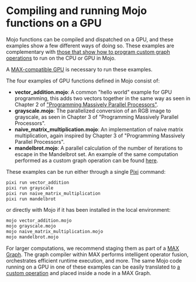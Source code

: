 # Compiling and running Mojo functions on a GPU

Mojo functions can be compiled and dispatched on a GPU, and these examples
show a few different ways of doing so. These examples are complementary with
[those that show how to program custom graph operations](../custom_ops/) to
run on the CPU or GPU in Mojo.

A [MAX-compatible GPU](https://docs.modular.com/max/faq/#gpu-requirements) is
necessary to run these examples.

The four examples of GPU functions defined in Mojo consist of:

- **vector_addition.mojo**: A common "hello world" example for GPU programming,
  this adds two vectors together in the same way as seen in Chapter 2 of
  ["Programming Massively Parallel Processors"](https://www.sciencedirect.com/book/9780323912310/programming-massively-parallel-processors).
- **grayscale.mojo**: The parallelized conversion of an RGB image to grayscale,
  as seen in Chapter 3 of "Programming Massively Parallel Processors".
- **naive_matrix_multiplication.mojo**: An implementation of naive matrix
  multiplication, again inspired by Chapter 3 of "Programming Massively
  Parallel Processors".
- **mandelbrot.mojo**: A parallel calculation of the number of iterations to
  escape in the Mandelbrot set. An example of the same computation performed as
  a custom graph operation can be found [here](../custom_ops/).

These examples can be run either through a single [Pixi](https://pixi.sh)
command:

```sh
pixi run vector_addition
pixi run grayscale
pixi run naive_matrix_multiplication
pixi run mandelbrot
```

or directly with Mojo if it has been installed in the local environment:

```sh
mojo vector_addition.mojo
mojo grayscale.mojo
mojo naive_matrix_multiplication.mojo
mojo mandelbrot.mojo
```

For larger computations, we recommend staging them as part of a
[MAX Graph](https://docs.modular.com/max/tutorials/get-started-with-max-graph-in-python).
The graph compiler within MAX performs intelligent operator fusion,
orchestrates efficient runtime execution, and more. The same Mojo code running
on a GPU in one of these examples can be easily translated to
[a custom operation](https://docs.modular.com/max/tutorials/build-custom-ops)
and placed inside a node in a MAX Graph.
